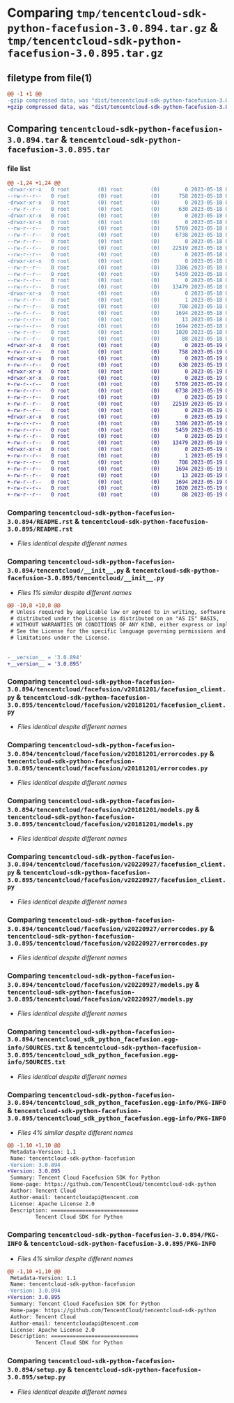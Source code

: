 # Comparing `tmp/tencentcloud-sdk-python-facefusion-3.0.894.tar.gz` & `tmp/tencentcloud-sdk-python-facefusion-3.0.895.tar.gz`

## filetype from file(1)

```diff
@@ -1 +1 @@
-gzip compressed data, was "dist/tencentcloud-sdk-python-facefusion-3.0.894.tar", last modified: Thu May 18 00:26:12 2023, max compression
+gzip compressed data, was "dist/tencentcloud-sdk-python-facefusion-3.0.895.tar", last modified: Fri May 19 02:51:05 2023, max compression
```

## Comparing `tencentcloud-sdk-python-facefusion-3.0.894.tar` & `tencentcloud-sdk-python-facefusion-3.0.895.tar`

### file list

```diff
@@ -1,24 +1,24 @@
-drwxr-xr-x   0 root         (0) root         (0)        0 2023-05-18 00:26:12.000000 tencentcloud-sdk-python-facefusion-3.0.894/
--rw-r--r--   0 root         (0) root         (0)      758 2023-05-18 00:26:12.000000 tencentcloud-sdk-python-facefusion-3.0.894/README.rst
-drwxr-xr-x   0 root         (0) root         (0)        0 2023-05-18 00:26:12.000000 tencentcloud-sdk-python-facefusion-3.0.894/tencentcloud/
--rw-r--r--   0 root         (0) root         (0)      630 2023-05-18 00:26:12.000000 tencentcloud-sdk-python-facefusion-3.0.894/tencentcloud/__init__.py
-drwxr-xr-x   0 root         (0) root         (0)        0 2023-05-18 00:26:12.000000 tencentcloud-sdk-python-facefusion-3.0.894/tencentcloud/facefusion/
-drwxr-xr-x   0 root         (0) root         (0)        0 2023-05-18 00:26:12.000000 tencentcloud-sdk-python-facefusion-3.0.894/tencentcloud/facefusion/v20181201/
--rw-r--r--   0 root         (0) root         (0)     5769 2023-05-18 00:26:12.000000 tencentcloud-sdk-python-facefusion-3.0.894/tencentcloud/facefusion/v20181201/facefusion_client.py
--rw-r--r--   0 root         (0) root         (0)     6738 2023-05-18 00:26:12.000000 tencentcloud-sdk-python-facefusion-3.0.894/tencentcloud/facefusion/v20181201/errorcodes.py
--rw-r--r--   0 root         (0) root         (0)        0 2023-05-18 00:26:12.000000 tencentcloud-sdk-python-facefusion-3.0.894/tencentcloud/facefusion/v20181201/__init__.py
--rw-r--r--   0 root         (0) root         (0)    22519 2023-05-18 00:26:12.000000 tencentcloud-sdk-python-facefusion-3.0.894/tencentcloud/facefusion/v20181201/models.py
--rw-r--r--   0 root         (0) root         (0)        0 2023-05-18 00:26:12.000000 tencentcloud-sdk-python-facefusion-3.0.894/tencentcloud/facefusion/__init__.py
-drwxr-xr-x   0 root         (0) root         (0)        0 2023-05-18 00:26:12.000000 tencentcloud-sdk-python-facefusion-3.0.894/tencentcloud/facefusion/v20220927/
--rw-r--r--   0 root         (0) root         (0)     3386 2023-05-18 00:26:12.000000 tencentcloud-sdk-python-facefusion-3.0.894/tencentcloud/facefusion/v20220927/facefusion_client.py
--rw-r--r--   0 root         (0) root         (0)     5459 2023-05-18 00:26:12.000000 tencentcloud-sdk-python-facefusion-3.0.894/tencentcloud/facefusion/v20220927/errorcodes.py
--rw-r--r--   0 root         (0) root         (0)        0 2023-05-18 00:26:12.000000 tencentcloud-sdk-python-facefusion-3.0.894/tencentcloud/facefusion/v20220927/__init__.py
--rw-r--r--   0 root         (0) root         (0)    13479 2023-05-18 00:26:12.000000 tencentcloud-sdk-python-facefusion-3.0.894/tencentcloud/facefusion/v20220927/models.py
-drwxr-xr-x   0 root         (0) root         (0)        0 2023-05-18 00:26:12.000000 tencentcloud-sdk-python-facefusion-3.0.894/tencentcloud_sdk_python_facefusion.egg-info/
--rw-r--r--   0 root         (0) root         (0)        1 2023-05-18 00:26:12.000000 tencentcloud-sdk-python-facefusion-3.0.894/tencentcloud_sdk_python_facefusion.egg-info/dependency_links.txt
--rw-r--r--   0 root         (0) root         (0)      708 2023-05-18 00:26:12.000000 tencentcloud-sdk-python-facefusion-3.0.894/tencentcloud_sdk_python_facefusion.egg-info/SOURCES.txt
--rw-r--r--   0 root         (0) root         (0)     1694 2023-05-18 00:26:12.000000 tencentcloud-sdk-python-facefusion-3.0.894/tencentcloud_sdk_python_facefusion.egg-info/PKG-INFO
--rw-r--r--   0 root         (0) root         (0)       13 2023-05-18 00:26:12.000000 tencentcloud-sdk-python-facefusion-3.0.894/tencentcloud_sdk_python_facefusion.egg-info/top_level.txt
--rw-r--r--   0 root         (0) root         (0)     1694 2023-05-18 00:26:12.000000 tencentcloud-sdk-python-facefusion-3.0.894/PKG-INFO
--rw-r--r--   0 root         (0) root         (0)     1020 2023-05-18 00:26:12.000000 tencentcloud-sdk-python-facefusion-3.0.894/setup.py
--rw-r--r--   0 root         (0) root         (0)       88 2023-05-18 00:26:12.000000 tencentcloud-sdk-python-facefusion-3.0.894/setup.cfg
+drwxr-xr-x   0 root         (0) root         (0)        0 2023-05-19 02:51:05.000000 tencentcloud-sdk-python-facefusion-3.0.895/
+-rw-r--r--   0 root         (0) root         (0)      758 2023-05-19 02:51:05.000000 tencentcloud-sdk-python-facefusion-3.0.895/README.rst
+drwxr-xr-x   0 root         (0) root         (0)        0 2023-05-19 02:51:05.000000 tencentcloud-sdk-python-facefusion-3.0.895/tencentcloud/
+-rw-r--r--   0 root         (0) root         (0)      630 2023-05-19 02:51:05.000000 tencentcloud-sdk-python-facefusion-3.0.895/tencentcloud/__init__.py
+drwxr-xr-x   0 root         (0) root         (0)        0 2023-05-19 02:51:05.000000 tencentcloud-sdk-python-facefusion-3.0.895/tencentcloud/facefusion/
+drwxr-xr-x   0 root         (0) root         (0)        0 2023-05-19 02:51:05.000000 tencentcloud-sdk-python-facefusion-3.0.895/tencentcloud/facefusion/v20181201/
+-rw-r--r--   0 root         (0) root         (0)     5769 2023-05-19 02:51:05.000000 tencentcloud-sdk-python-facefusion-3.0.895/tencentcloud/facefusion/v20181201/facefusion_client.py
+-rw-r--r--   0 root         (0) root         (0)     6738 2023-05-19 02:51:05.000000 tencentcloud-sdk-python-facefusion-3.0.895/tencentcloud/facefusion/v20181201/errorcodes.py
+-rw-r--r--   0 root         (0) root         (0)        0 2023-05-19 02:51:05.000000 tencentcloud-sdk-python-facefusion-3.0.895/tencentcloud/facefusion/v20181201/__init__.py
+-rw-r--r--   0 root         (0) root         (0)    22519 2023-05-19 02:51:05.000000 tencentcloud-sdk-python-facefusion-3.0.895/tencentcloud/facefusion/v20181201/models.py
+-rw-r--r--   0 root         (0) root         (0)        0 2023-05-19 02:51:05.000000 tencentcloud-sdk-python-facefusion-3.0.895/tencentcloud/facefusion/__init__.py
+drwxr-xr-x   0 root         (0) root         (0)        0 2023-05-19 02:51:05.000000 tencentcloud-sdk-python-facefusion-3.0.895/tencentcloud/facefusion/v20220927/
+-rw-r--r--   0 root         (0) root         (0)     3386 2023-05-19 02:51:05.000000 tencentcloud-sdk-python-facefusion-3.0.895/tencentcloud/facefusion/v20220927/facefusion_client.py
+-rw-r--r--   0 root         (0) root         (0)     5459 2023-05-19 02:51:05.000000 tencentcloud-sdk-python-facefusion-3.0.895/tencentcloud/facefusion/v20220927/errorcodes.py
+-rw-r--r--   0 root         (0) root         (0)        0 2023-05-19 02:51:05.000000 tencentcloud-sdk-python-facefusion-3.0.895/tencentcloud/facefusion/v20220927/__init__.py
+-rw-r--r--   0 root         (0) root         (0)    13479 2023-05-19 02:51:05.000000 tencentcloud-sdk-python-facefusion-3.0.895/tencentcloud/facefusion/v20220927/models.py
+drwxr-xr-x   0 root         (0) root         (0)        0 2023-05-19 02:51:05.000000 tencentcloud-sdk-python-facefusion-3.0.895/tencentcloud_sdk_python_facefusion.egg-info/
+-rw-r--r--   0 root         (0) root         (0)        1 2023-05-19 02:51:05.000000 tencentcloud-sdk-python-facefusion-3.0.895/tencentcloud_sdk_python_facefusion.egg-info/dependency_links.txt
+-rw-r--r--   0 root         (0) root         (0)      708 2023-05-19 02:51:05.000000 tencentcloud-sdk-python-facefusion-3.0.895/tencentcloud_sdk_python_facefusion.egg-info/SOURCES.txt
+-rw-r--r--   0 root         (0) root         (0)     1694 2023-05-19 02:51:05.000000 tencentcloud-sdk-python-facefusion-3.0.895/tencentcloud_sdk_python_facefusion.egg-info/PKG-INFO
+-rw-r--r--   0 root         (0) root         (0)       13 2023-05-19 02:51:05.000000 tencentcloud-sdk-python-facefusion-3.0.895/tencentcloud_sdk_python_facefusion.egg-info/top_level.txt
+-rw-r--r--   0 root         (0) root         (0)     1694 2023-05-19 02:51:05.000000 tencentcloud-sdk-python-facefusion-3.0.895/PKG-INFO
+-rw-r--r--   0 root         (0) root         (0)     1020 2023-05-19 02:51:05.000000 tencentcloud-sdk-python-facefusion-3.0.895/setup.py
+-rw-r--r--   0 root         (0) root         (0)       88 2023-05-19 02:51:05.000000 tencentcloud-sdk-python-facefusion-3.0.895/setup.cfg
```

### Comparing `tencentcloud-sdk-python-facefusion-3.0.894/README.rst` & `tencentcloud-sdk-python-facefusion-3.0.895/README.rst`

 * *Files identical despite different names*

### Comparing `tencentcloud-sdk-python-facefusion-3.0.894/tencentcloud/__init__.py` & `tencentcloud-sdk-python-facefusion-3.0.895/tencentcloud/__init__.py`

 * *Files 1% similar despite different names*

```diff
@@ -10,8 +10,8 @@
 # Unless required by applicable law or agreed to in writing, software
 # distributed under the License is distributed on an "AS IS" BASIS,
 # WITHOUT WARRANTIES OR CONDITIONS OF ANY KIND, either express or implied.
 # See the License for the specific language governing permissions and
 # limitations under the License.
 
 
-__version__ = '3.0.894'
+__version__ = '3.0.895'
```

### Comparing `tencentcloud-sdk-python-facefusion-3.0.894/tencentcloud/facefusion/v20181201/facefusion_client.py` & `tencentcloud-sdk-python-facefusion-3.0.895/tencentcloud/facefusion/v20181201/facefusion_client.py`

 * *Files identical despite different names*

### Comparing `tencentcloud-sdk-python-facefusion-3.0.894/tencentcloud/facefusion/v20181201/errorcodes.py` & `tencentcloud-sdk-python-facefusion-3.0.895/tencentcloud/facefusion/v20181201/errorcodes.py`

 * *Files identical despite different names*

### Comparing `tencentcloud-sdk-python-facefusion-3.0.894/tencentcloud/facefusion/v20181201/models.py` & `tencentcloud-sdk-python-facefusion-3.0.895/tencentcloud/facefusion/v20181201/models.py`

 * *Files identical despite different names*

### Comparing `tencentcloud-sdk-python-facefusion-3.0.894/tencentcloud/facefusion/v20220927/facefusion_client.py` & `tencentcloud-sdk-python-facefusion-3.0.895/tencentcloud/facefusion/v20220927/facefusion_client.py`

 * *Files identical despite different names*

### Comparing `tencentcloud-sdk-python-facefusion-3.0.894/tencentcloud/facefusion/v20220927/errorcodes.py` & `tencentcloud-sdk-python-facefusion-3.0.895/tencentcloud/facefusion/v20220927/errorcodes.py`

 * *Files identical despite different names*

### Comparing `tencentcloud-sdk-python-facefusion-3.0.894/tencentcloud/facefusion/v20220927/models.py` & `tencentcloud-sdk-python-facefusion-3.0.895/tencentcloud/facefusion/v20220927/models.py`

 * *Files identical despite different names*

### Comparing `tencentcloud-sdk-python-facefusion-3.0.894/tencentcloud_sdk_python_facefusion.egg-info/SOURCES.txt` & `tencentcloud-sdk-python-facefusion-3.0.895/tencentcloud_sdk_python_facefusion.egg-info/SOURCES.txt`

 * *Files identical despite different names*

### Comparing `tencentcloud-sdk-python-facefusion-3.0.894/tencentcloud_sdk_python_facefusion.egg-info/PKG-INFO` & `tencentcloud-sdk-python-facefusion-3.0.895/tencentcloud_sdk_python_facefusion.egg-info/PKG-INFO`

 * *Files 4% similar despite different names*

```diff
@@ -1,10 +1,10 @@
 Metadata-Version: 1.1
 Name: tencentcloud-sdk-python-facefusion
-Version: 3.0.894
+Version: 3.0.895
 Summary: Tencent Cloud Facefusion SDK for Python
 Home-page: https://github.com/TencentCloud/tencentcloud-sdk-python
 Author: Tencent Cloud
 Author-email: tencentcloudapi@tencent.com
 License: Apache License 2.0
 Description: ============================
         Tencent Cloud SDK for Python
```

### Comparing `tencentcloud-sdk-python-facefusion-3.0.894/PKG-INFO` & `tencentcloud-sdk-python-facefusion-3.0.895/PKG-INFO`

 * *Files 4% similar despite different names*

```diff
@@ -1,10 +1,10 @@
 Metadata-Version: 1.1
 Name: tencentcloud-sdk-python-facefusion
-Version: 3.0.894
+Version: 3.0.895
 Summary: Tencent Cloud Facefusion SDK for Python
 Home-page: https://github.com/TencentCloud/tencentcloud-sdk-python
 Author: Tencent Cloud
 Author-email: tencentcloudapi@tencent.com
 License: Apache License 2.0
 Description: ============================
         Tencent Cloud SDK for Python
```

### Comparing `tencentcloud-sdk-python-facefusion-3.0.894/setup.py` & `tencentcloud-sdk-python-facefusion-3.0.895/setup.py`

 * *Files identical despite different names*

